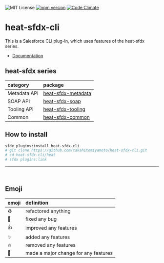 ![MIT License](http://img.shields.io/badge/license-MIT-blue.svg?style=flat)
[![npm version](https://badge.fury.io/js/heat-sfdx-cli.svg)](https://badge.fury.io/js/heat-sfdx-cli)
[![Code Climate](https://codeclimate.com/github/takahitomiyamoto/heat-sfdx-cli.svg)](https://codeclimate.com/github/takahitomiyamoto/heat-sfdx-cli)

# heat-sfdx-cli

This is a Salesforce CLI plug-In, which uses features of the heat-sfdx series.

- [Documentation](https://takahitomiyamoto.github.io/heat-sfdx-cli/index.html)

## heat-sfdx series

| category     | package                                                                      |
| :----------- | :--------------------------------------------------------------------------- |
| Metadata API | [heat-sfdx-metadata](https://github.com/takahitomiyamoto/heat-sfdx-metadata) |
| SOAP API     | [heat-sfdx-soap](https://github.com/takahitomiyamoto/heat-sfdx-soap)         |
| Tooling API  | [heat-sfdx-tooling](https://github.com/takahitomiyamoto/heat-sfdx-tooling)   |
| Common       | [heat-sfdx-common](https://github.com/takahitomiyamoto/heat-sfdx-common)     |

## How to install

```sh
sfdx plugins:install heat-sfdx-cli
# git clone https://github.com/takahitomiyamoto/heat-sfdx-cli.git
# cd heat-sfdx-cli/heat
# sfdx plugins:link
```

---

<br>

## Emoji

| emoji      | definition                           |
| :--------- | :----------------------------------- |
| :recycle:  | refactored anything                  |
| :bug:      | fixed any bug                        |
| :+1:       | improved any features                |
| :sparkles: | added any features                   |
| :fire:     | removed any features                 |
| :tada:     | made a major change for any features |
